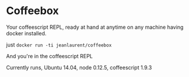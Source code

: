 # Coffeebox

Your coffeescript REPL, ready at hand at anytime on any machine having docker installed.

just `docker run -ti jeanlaurent/coffeebox`

And you're in the coffeescript REPL

Currently runs, Ubuntu 14.04, node 0.12.5, coffeescript 1.9.3 


